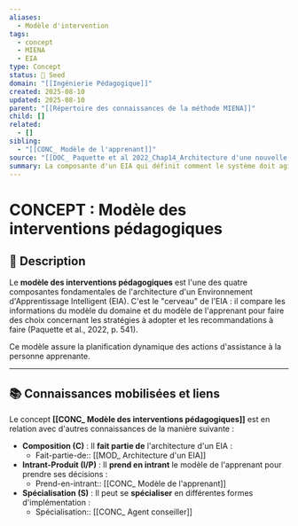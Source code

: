 ```yaml
---
aliases:
  - Modèle d'intervention
tags:
  - concept
  - MIENA
  - EIA
type: Concept
status: 🌱 Seed
domain: "[[Ingénierie Pédagogique]]"
created: 2025-08-10
updated: 2025-08-10
parent: "[[Répertoire des connaissances de la méthode MIENA]]"
child: []
related:
  - []
sibling:
  - "[[CONC_ Modèle de l'apprenant]]"
source: "[[DOC_ Paquette et al 2022_Chap14_Architecture d'une nouvelle méthode d'ingénierie des ENA_ MIENA]]"
summary: La composante d'un EIA qui définit comment le système doit agir (conseiller, recommander) en fonction du modèle de l'apprenant.
---
```


# CONCEPT : Modèle des interventions pédagogiques

## 📌 Description
Le **modèle des interventions pédagogiques** est l'une des quatre composantes fondamentales de l'architecture d'un Environnement d'Apprentissage Intelligent (EIA). C'est le "cerveau" de l'EIA : il compare les informations du modèle du domaine et du modèle de l'apprenant pour faire des choix concernant les stratégies à adopter et les recommandations à faire (Paquette et al., 2022, p. 541).

Ce modèle assure la planification dynamique des actions d'assistance à la personne apprenante.

---
## 📚 Connaissances mobilisées et liens
Le concept **[[CONC_ Modèle des interventions pédagogiques]]** est en relation avec d'autres connaissances de la manière suivante :

- **Composition (C)** : Il **fait partie de** l'architecture d'un EIA :
    - Fait-partie-de:: [[MOD_ Architecture d'un EIA]]
- **Intrant-Produit (I/P)** : Il **prend en intrant** le modèle de l'apprenant pour prendre ses décisions :
    - Prend-en-intrant:: [[CONC_ Modèle de l'apprenant]]
- **Spécialisation (S)** : Il peut se **spécialiser** en différentes formes d'implémentation :
    - Spécialisation:: [[CONC_ Agent conseiller]]